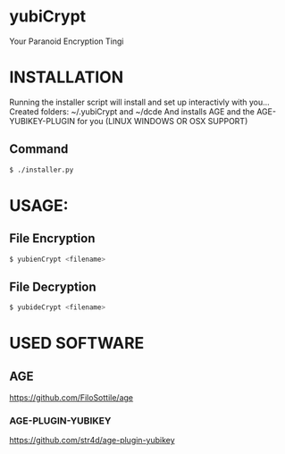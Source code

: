 # yubiCrypt
Your Paranoid Encryption Tingi

# INSTALLATION
Running the installer script will install and set up interactivly with you...
Created folders:  ~/.yubiCrypt and ~/dcde
And installs AGE and the AGE-YUBIKEY-PLUGIN for you (LINUX WINDOWS OR OSX SUPPORT)
## Command
```bash
$ ./installer.py
```
# USAGE:
## File Encryption
```bash
$ yubienCrypt <filename>
```
## File Decryption
```bash
$ yubideCrypt <filename>
```
# USED SOFTWARE
## AGE
https://github.com/FiloSottile/age
### AGE-PLUGIN-YUBIKEY
https://github.com/str4d/age-plugin-yubikey
